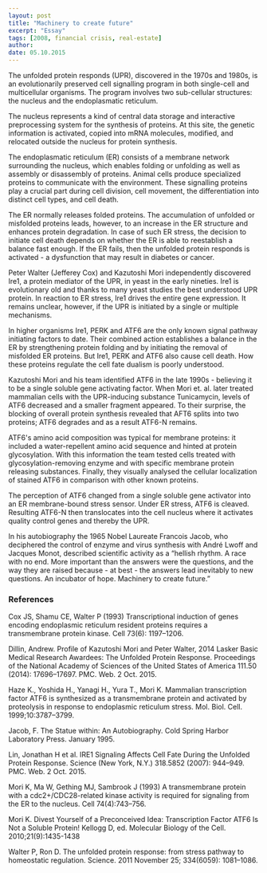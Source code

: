 ```yaml
---
layout: post
title: "Machinery to create future"
excerpt: "Essay"
tags: [2008, financial crisis, real-estate]
author:
date: 05.10.2015
---
```


The unfolded protein responds (UPR), discovered in the 1970s and 1980s, is an evolutionarily preserved cell signalling program in both single-cell and multicellular organisms. The program involves two sub-cellular structures: the nucleus and the endoplasmatic reticulum.

The nucleus represents a kind of central data storage and interactive preprocessing system for the synthesis of proteins. At this site, the genetic information is activated, copied into mRNA molecules, modified, and relocated outside the nucleus for protein synthesis.

The endoplasmatic reticulum (ER) consists of a membrane network surrounding the nucleus, which enables folding or unfolding as well as assembly or disassembly of proteins. Animal cells produce specialized proteins to communicate with the environment.  These signalling proteins play a crucial part during cell division, cell movement, the differentiation into distinct cell types, and cell death.

The ER normally releases folded proteins. The accumulation of unfolded or misfolded proteins leads, however, to an increase in the ER structure and enhances protein degradation. In case of such ER stress, the decision to initiate cell death depends on whether the ER is able to reestablish a balance fast enough. If the ER fails, then the unfolded protein responds is activated - a dysfunction that may result in diabetes or cancer.

Peter Walter (Jefferey Cox) and Kazutoshi Mori independently discovered Ire1, a protein mediator of the UPR, in yeast in the early nineties. Ire1 is evolutionary old and thanks to many yeast studies the best understood UPR protein. In reaction to ER stress, Ire1 drives the entire gene expression. It remains unclear, however, if the UPR is initiated by a single or multiple mechanisms.

In higher organisms Ire1, PERK and ATF6 are the only known signal pathway initiating factors to date. Their combined action establishes a balance in the ER by strengthening protein folding and by initiating the removal of misfolded ER proteins. But Ire1, PERK and ATF6 also cause cell death. How these proteins regulate the cell fate dualism is poorly understood.

Kazutoshi Mori and his team identified ATF6 in the late 1990s - believing it to be a single soluble gene activating factor.  When Mori et. al. later treated mammalian cells with the UPR-inducing substance Tunicamycin, levels of ATF6 decreased and a smaller fragment appeared. To their surprise, the blocking of overall protein synthesis revealed that AFT6 splits into two proteins;  ATF6 degrades and as a result ATF6-N remains.

ATF6's amino acid composition was typical for membrane proteins: it included a water-repellent amino acid sequence and hinted at protein glycosylation. With this information the team tested cells treated with glycosylation-removing enzyme and with specific membrane protein releasing substances. Finally, they visually analysed the cellular localization of stained ATF6 in comparison with other known proteins.

The perception of ATF6 changed from a single soluble gene activator into an ER membrane-bound stress sensor. Under ER stress, ATF6 is cleaved. Resulting ATF6-N then translocates into the cell nucleus where it activates quality control genes and thereby the UPR.

In his autobiography the 1965 Nobel Laureate Francois Jacob, who deciphered the control of enzyme and virus synthesis with André Lwoff and Jacques Monot, described scientific activity as a “hellish rhythm. A race with no end. More important than the answers were the questions, and the way they are raised because - at best - the answers lead inevitably to new questions. An incubator of hope. Machinery to create future.”

### References

Cox JS, Shamu CE, Walter P (1993) Transcriptional induction of genes encoding endoplasmic reticulum resident proteins requires a transmembrane protein kinase. Cell 73(6): 1197–1206.

Dillin, Andrew. Profile of Kazutoshi Mori and Peter Walter, 2014 Lasker Basic Medical Research Awardees: The Unfolded Protein Response. Proceedings of the National Academy of Sciences of the United States of America 111.50 (2014): 17696–17697. PMC. Web. 2 Oct. 2015.

Haze K., Yoshida H., Yanagi H., Yura T., Mori K. Mammalian transcription factor ATF6 is synthesized as a transmembrane protein and activated by proteolysis in response to endoplasmic reticulum stress. Mol. Biol. Cell. 1999;10:3787–3799.

Jacob, F. The Statue within: An Autobiography. Cold Spring Harbor Laboratory Press. January 1995.

Lin, Jonathan H et al. IRE1 Signaling Affects Cell Fate During the Unfolded Protein Response. Science (New York, N.Y.) 318.5852 (2007): 944–949. PMC. Web. 2 Oct. 2015.

Mori K, Ma W, Gething MJ, Sambrook J (1993) A transmembrane protein with a cdc2+/CDC28-related kinase activity is required for signaling from the ER to the nucleus. Cell 74(4):743–756.

Mori K. Divest Yourself of a Preconceived Idea: Transcription Factor ATF6 Is Not a Soluble Protein! Kellogg D, ed. Molecular Biology of the Cell. 2010;21(9):1435-1438

Walter P, Ron D. The unfolded protein response: from stress pathway to homeostatic regulation.  Science. 2011 November 25; 334(6059): 1081–1086.
